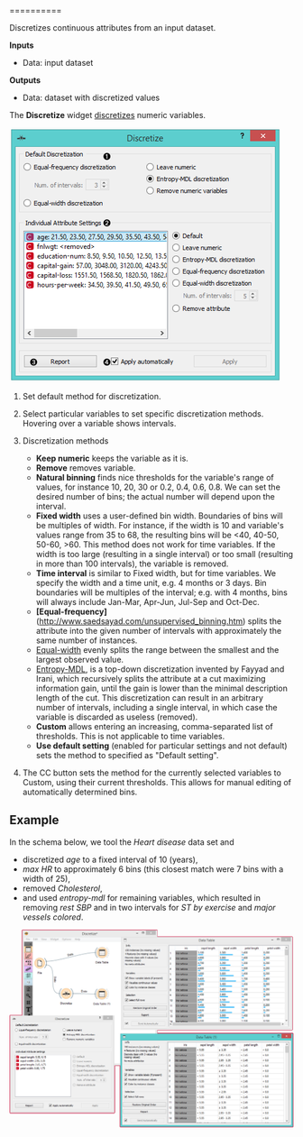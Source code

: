 <!-- Discretize -->
==========

Discretizes continuous attributes from an input dataset.

**Inputs**

- Data: input dataset

**Outputs**

- Data: dataset with discretized values

The **Discretize** widget [discretizes](https://en.wikipedia.org/wiki/Discretization) numeric variables.

![](images/Discretize-All-stamped.png)

1. Set default method for discretization.

2. Select particular variables to set specific discretization methods. Hovering over a variable shows intervals.

3. Discretization methods

   - **Keep numeric** keeps the variable as it is.
   - **Remove** removes variable.
   - **Natural binning** finds nice thresholds for the variable's range of values, for instance 10, 20, 30 or 0.2, 0.4, 0.6, 0.8. We can set the desired number of bins; the actual number will depend upon the interval.
   - **Fixed width** uses a user-defined bin width. Boundaries of bins will be multiples of  width. For instance, if the width is 10 and variable's values range from 35 to 68, the resulting bins will be <40, 40-50, 50-60, >60. This method does not work for time variables. If the width is too large (resulting in a single interval) or too small (resulting in more than 100 intervals), the variable is removed.
   - **Time interval** is similar to Fixed width, but for time variables. We specify the width and a time unit, e.g. 4 months or 3 days. Bin boundaries will be multiples of the interval; e.g. with 4 months, bins will always include Jan-Mar, Apr-Jun, Jul-Sep and Oct-Dec.
   - **[Equal-frequency]**(http://www.saedsayad.com/unsupervised_binning.htm) splits the attribute into the given number of intervals with approximately the same number of instances.
   - [Equal-width](https://en.wikipedia.org/wiki/Data_binning) evenly splits the range between the smallest and the largest observed value.
   - [Entropy-MDL](http://ijcai.org/Past%20Proceedings/IJCAI-93-VOL2/PDF/022.pdf), is a top-down discretization invented by Fayyad and Irani, which recursively splits the attribute at a cut maximizing information gain, until the gain is lower than the minimal description length of the cut. This discretization can result in an arbitrary number of intervals, including a single interval, in which case the variable is discarded as useless (removed).
   - **Custom** allows entering an increasing, comma-separated list of thresholds. This is not applicable to time variables.
   - **Use default setting** (enabled for particular settings and not default) sets the method to specified as "Default setting".

4. The CC button sets the method for the currently selected variables to Custom, using their current thresholds. This allows for manual editing of automatically determined bins.

Example
-------

In the schema below, we tool the *Heart disease* data set and
- discretized *age* to a fixed interval of 10 (years),
- *max HR* to approximately 6 bins (this closest match were 7 bins with a width of 25),
- removed *Cholesterol*,
- and used *entropy-mdl* for remaining variables, which resulted in removing *rest SBP* and in two intervals for *ST by exercise* and *major vessels colored*.

![](images/Discretize-Example.png)
